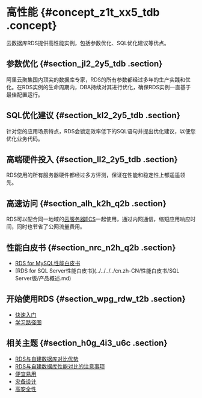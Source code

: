 # 高性能 {#concept_z1t_xx5_tdb .concept}

云数据库RDS提供高性能实例，包括参数优化、SQL优化建议等优点。

## 参数优化 {#section_jl2_2y5_tdb .section}

阿里云聚集国内顶尖的数据库专家，RDS的所有参数都经过多年的生产实践和优化。在RDS实例的生命周期内，DBA持续对其进行优化，确保RDS实例一直基于最佳配置运行。

## SQL优化建议 {#section_kl2_2y5_tdb .section}

针对您的应用场景特点，RDS会锁定效率低下的SQL语句并提出优化建议，以便您优化业务代码。

## 高端硬件投入 {#section_ll2_2y5_tdb .section}

RDS使用的所有服务器硬件都经过多方评测，保证在性能和稳定性上都遥遥领先。

## 高速访问 {#section_alh_k2h_q2b .section}

RDS可以配合同一地域的[云服务器ECS](../../../../cn.zh-CN/产品简介/什么是云服务器ECS.md)一起使用，通过内网通信，缩短应用响应时间，同时也节省了公网流量费用。

## 性能白皮书 {#section_nrc_n2h_q2b .section}

-   [RDS for MySQL性能白皮书](../../../../cn.zh-CN/性能白皮书/MySQL版/产品概述.md)
-   [RDS for SQL Server性能白皮书](../../../../cn.zh-CN/性能白皮书/SQL Server版/产品概述.md)

## 开始使用RDS {#section_wpg_rdw_t2b .section}

-   [快速入门](../../../../cn.zh-CN/用户指南/快速入门.md)
-   [学习路径图](https://help.aliyun.com/learn/learningpath/rds.html)

## 相关主题 {#section_h0g_4i3_u6c .section}

-   [RDS与自建数据库对比优势](cn.zh-CN/云数据库RDS简介/产品优势/RDS与自建数据库对比优势.md#)
-   [RDS与自建数据库性能对比的注意事项](../../../../cn.zh-CN/最佳实践/MySQL/场景应用/自建数据库与RDS性能对比的注意事项.md)
-   [便宜易用](cn.zh-CN/云数据库RDS简介/产品优势/便宜易用.md#)
-   [灾备设计](cn.zh-CN/云数据库RDS简介/产品优势/灾备设计.md#)
-   [高安全性](cn.zh-CN/云数据库RDS简介/产品优势/高安全性.md#)

